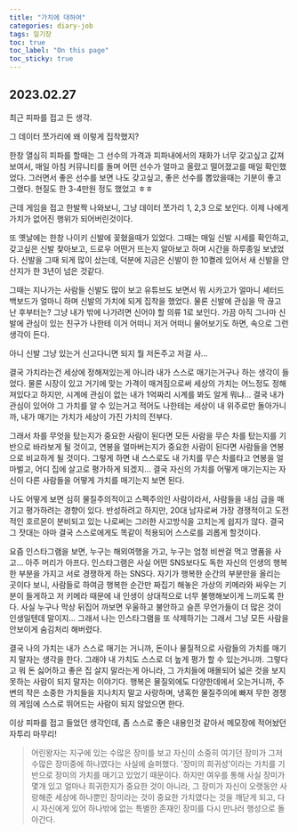 ```yaml
---
title: "가치에 대하여"
categories: diary-job
tags: 일기장
toc: true
toc_label: "On this page"
toc_sticky: true
---
```

## 2023.02.27
최근 피파를 접고 든 생각.

그 데이터 쪼가리에 왜 이렇게 집착했지?

한창 열심히 피파를 할때는 그 선수의 가격과 피파내에서의 재화가 너무 갖고싶고 값져 보여서, 매일 아침 커뮤니티를 돌며 어떤 선수가 얼마고 올랐고 떨어졌고를 매일 확인했었다. 그러면서 좋은 선수를 보면 나도 갖고싶고, 좋은 선수를 뽑았을때는 기분이 좋고 그랬다. 현질도 한 3-4만원 정도 했었고 ㅎㅎ

근데 게임을 접고 한발짝 나와보니, 그냥 데이터 쪼가리 1, 2,3 으로 보인다. 이제 나에게 가치가 없어진 행위가 되어버린것이다.

또 옛날에는 한창 나이키 신발에 꽂혔을때가 있었다. 그때는 매일 신발 시세를 확인하고, 갖고싶은 신발 찾아보고, 드로우 어떤거 뜨는지 알아보고 하며 시간을 하루종일 보냈었다. 신발을 그때 되게 많이 샀는데, 덕분에 지금은 신발이 한 10켤레 있어서 새 신발을 안산지가 한 3년이 넘은 것같다. 

그때는 지나가는 사람들 신발도 많이 보고 유튜브도 보면서 뭐 시카고가 얼마니 셰터드 백보드가 얼마니 하며 신발의 가치에 되게 집착을 했었다. 물론 신발에 관심을 딱 끊고 난 후부터는? 그냥 내가 밖에 나가려면 신어야 할 의류 1로 보인다. 가끔 아직 그나마 신발에 관심이 있는 친구가 나한테 이거 어떠니 저거 어떠니 물어보기도 하면, 속으로 그런 생각이 든다. 

아니 신발 그냥 있는거 신고다니면 되지 뭘 저돈주고 저걸 사...

결국 가치라는건 세상에 정해져있는게 아니라 내가 스스로 매기는거구나 하는 생각이 들었다. 물론 시장이 있고 거기에 맞는 가격이 매겨짐으로써 세상의 가치는 어느정도 정해져있다고 하지만, 시계에 관심이 없는 내가 1억짜리 시계를 봐도 알게 뭐냐... 결국 내가 관심이 있어야 그 가치를 알 수 있는거고 적어도 나한테는 세상이 내 위주로만 돌아가니까, 내가 매기는 가치가 세상이 가진 가치의 전부다. 

그래서 차를 무엇을 탔는지가 중요한 사람이 된다면 모든 사람을 무슨 차를 탔는지를 기반으로 바라보게 될 것이고, 연봉을 얼마버는지가 중요한 사람이 된다면 사람들을 연봉으로 비교하게 될 것이다. 그렇게 하면 내 스스로도 내 가치를 무슨 차를타고 연봉을 얼마벌고, 어디 집에 살고로 평가하게 되겠지... 결국 자신의 가치를 어떻게 매기는지는 자신이 다른 사람들을 어떻게 가치를 매기는지 보면 된다.

나도 어떻게 보면 심히 물질주의적이고 스펙주의인 사람이라서, 사람들을 내심 급을 매기고 평가하려는 경향이 있다. 반성하려고 하지만, 20대 남자로써 가장 경쟁적이고 도전적인 호르몬이 분비되고 있는 나로써는 그러한 사고방식을 고치는게 쉽지가 않다. 결국 그 잣대는 아마 결국 스스로에게도 똑같이 적용되어 스스로를 괴롭게 할것이다. 

요즘 인스타그램을 보면, 누구는 해외여행을 가고, 누구는 엄청 비싼걸 먹고 명품을 사고... 아주 머리가 아프다. 인스타그램은 사실 어떤 SNS보다도 독한 자신의 인생의 행복한 부분을 가지고 서로 경쟁하게 하는 SNS다. 자기가 행복한 순간의 부분만을 올리는 곳이다 보니, 사람들로 하여금 행복한 순간만 짜집기 해놓은 가상의 키메라와 싸우는 기분이 들게하고 저 키메라 때문에 내 인생이 상대적으로 너무 불행해보이게 느끼도록 한다. 사실 누구나 막상 뒤집어 까보면 우울하고 불안하고 슬픈 무언가들이 더 많은 것이 인생일텐데 말이지... 그래서 나는 인스타그램을 또 삭제하기는 그래서 그냥 모든 사람을 안보이게 숨김처리 해버렸다.

결국 나의 가치는 내가 스스로 매기는 거니까, 돈이나 물질적으로 사람들의 가치를 매기지 말자는 생각을 한다. 그래야 내 가치도 스스로 더 높게 평가 할 수 있는거니까. 그렇다고 뭐 돈 싫어하고 좋은 집 살지 말라는게 아니라, 그 가치들에 매몰되어 넓은 것을 보지못하는 사람이 되지 말자는 이야기다. 행복은 물질외에도 다양한데에서 오는거니까, 주변의 작은 소중한 가치들을 지나치지 말고 사랑하며, 냉혹한 물질주의에 빠져 무한 경쟁의 게임에 스스로 뛰어드는 사람이 되지 않았으면 한다. 

이상 피파를 접고 들었던 생각인데, 좀 스스로 좋은 내용인것 같아서 메모장에 적어놨던 자투리 마무리!

> 어린왕자는 지구에 있는 수많은 장미를 보고 자신이 소중히 여기던 장미가 그저 수많은 장미중에 하나였다는 사실에 슬퍼했다. '장미의 희귀성'이라는 가치를 기반으로 장미의 가치를 매기고 있었기 때문이다. 하지만 여우를 통해 사실 장미가 몇개 있고 얼마나 희귀한지가 중요한 것이 아니라, 그 장미가 자신이 오랫동안 사랑해준 세상에 하나뿐인 장미라는 것이 중요한 가치였다는 것을 깨닫게 되고, 다시 자신에게 있어 하나밖에 없는 특별한 존재인 장미를 다시 만나러 행성으로 돌아간다.
